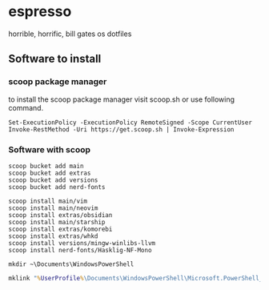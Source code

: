 # espresso
horrible, horrific, bill gates os dotfiles

## Software to install

### scoop package manager

to install the scoop package manager visit scoop.sh or use following command.

```shell
Set-ExecutionPolicy -ExecutionPolicy RemoteSigned -Scope CurrentUser
Invoke-RestMethod -Uri https://get.scoop.sh | Invoke-Expression
```

### Software with scoop

```shell
scoop bucket add main
scoop bucket add extras
scoop bucket add versions
scoop bucket add nerd-fonts

scoop install main/vim
scoop install main/neovim
scoop install extras/obsidian
scoop install main/starship
scoop install extras/komorebi
scoop install extras/whkd
scoop install versions/mingw-winlibs-llvm
scoop install nerd-fonts/Hasklig-NF-Mono
```

```shell
mkdir ~\Documents\WindowsPowerShell
```

```cmd
mklink "%UserProfile%\Documents\WindowsPowerShell\Microsoft.PowerShell_profile.ps1" "%UserProfile%\espresso\shell\Microsoft.PowerShell_profile.ps1"
```
